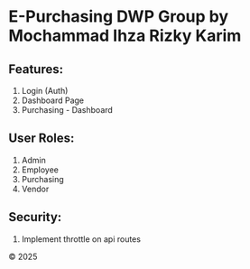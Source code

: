 # E-Purchasing DWP Group by Mochammad Ihza Rizky Karim

## Features:

1. Login (Auth)
2. Dashboard Page
3. Purchasing - Dashboard

## User Roles:

1. Admin
2. Employee
3. Purchasing
4. Vendor

## Security:

1. Implement throttle on api routes

&copy; 2025
